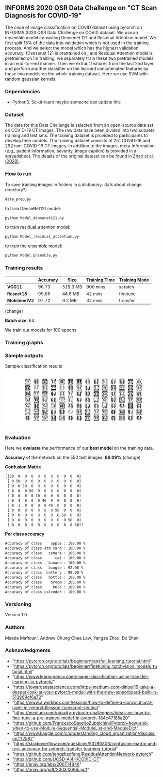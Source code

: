 ##  INFORMS 2020 QSR Data Challenge on "CT Scan Diagnosis for COVID-19"

The code of image classification on COVID dataset using pytorch on INFORMS 2020 QSR Data Challenge on COVID dataset. We use an ensemble model consisting Densenet 121 and Residual Attention model. We first split 15% of the data into validation which is not used in the training process. And we select the model which has the highest validation accuracy. (Densenet 121 is pretrained on , and Residual Attention model is pretrained on )In training, we separately train these two pretrained models in an end-to-end manner. Then we extract features from the last 2nd layer, and perform another classifier on the learned concatenated features by these two models on the whole training dataset. Here we use SVM with random gaussian kernels. 



### Dependencies

* Python3, Scikit-learn
maybe someone can update this

### Dataset 

The data for this Data Challenge is selected from an open-source data set on COVID-19 CT images. The raw data have been divided into two subsets: training and test sets. The training dataset is provided to participants to develop their models. The training dataset consists of 251 COVID-19 and 292 non-COVID-19 CT images. In addition to the images, meta-information (e.g., patient information, severity, image caption) is provided in a spreadsheet. The details of
the original dataset can be found in [Zhao et al. (2020)](https://arxiv.org/pdf/2003.13865.pdf).

### How to run 

To save training images in folders in a dictionary: (talk about change directory?)
```python
data_prep.py
```

to train DenseNet121 model: 
```python
python Model_densenet121.py
```

to train residual_attention model:
```python
python Model_residual_attention.py
```

to train the ensemble model:
```python
python Model_Ensemble.py
```


### Training results

|    | Accuracy | Size | Training Time | Training Mode |
|----|----|----|----|-----|
| **VGG11** | 96.73 | 515.3 MB  |  900 mins |  scratch |
| **Resnet18**  | 99.85  | 44.8 MB |  42 mins |  finetune |
| **MobilenetV2**  | 97.72  | 9.2 MB | 32 mins | transfer |
(change)

**Batch size**: 64

We train our models for 100 epochs.

### Training graphs


### Sample outputs

Sample classification results

![Screenshot](results/all_corona_test_prediction_result_all_Bo_final.png)

### Evaluation

Here we **evaluate** the performance of our **best model** on the training data.

**Accuracy** of the network on the 550 test images: **99.09%** (change)

**Confusion Matrix**
```
[[50  0  0  0  0  0  0  0  0  0  0]
 [ 0 50  0  0  0  0  0  0  0  0  0]
 [ 0  0 50  0  0  0  0  0  0  0  0]
 [ 0  0  0 50  0  0  0  0  0  0  0]
 [ 0  0  0  0 50  0  0  0  0  0  0]
 [ 0  4  0  0  0 46  0  0  0  0  0]
 [ 0  1  0  0  0  0 49  0  0  0  0]
 [ 0  0  0  0  0  0  0 50  0  0  0]
 [ 0  0  0  0  0  0  0  0 50  0  0]
 [ 0  0  0  0  0  0  0  0  0 50  0]
 [ 0  0  0  0  0  0  0  0  0  0 50]] 
```
**Per class accuracy**
```
Accuracy of class    apple : 100.00 %
Accuracy of class atm card : 100.00 %
Accuracy of class   camera : 100.00 %
Accuracy of class      cat : 100.00 %
Accuracy of class   banana : 100.00 %
Accuracy of class   bangle : 92.00 %
Accuracy of class  battery : 98.00 %
Accuracy of class   bottle : 100.00 %
Accuracy of class    broom : 100.00 %
Accuracy of class     bulb : 100.00 %
Accuracy of class calender : 100.00 %
```

### Versioning

Version 1.0

### Authors

Maede Maftouni, Andrew Chung Chee Law, Yangze Zhou, Bo Shen

### Acknowledgments
* "https://pytorch.org/tutorials/beginner/transfer_learning_tutorial.html"
* "https://pytorch.org/tutorials/beginner/finetuning_torchvision_models_tutorial.html"
* "https://www.learnopencv.com/image-classification-using-transfer-learning-in-pytorch/"
* "https://towardsdatascience.com/https-medium-com-dinber19-take-a-deeper-look-at-your-pytorch-model-with-the-new-tensorboard-built-in-513969cf6a72"
* "https://www.aiworkbox.com/lessons/how-to-define-a-convolutional-layer-in-pytorch#lesson-transcript-section"
* "https://medium.com/udacity-pytorch-challengers/ideas-on-how-to-fine-tune-a-pre-trained-model-in-pytorch-184c47185a20"
* "https://github.com/FrancescoSaverioZuppichini/Pytorch-how-and-when-to-use-Module-Sequential-ModuleList-and-ModuleDict"
* "https://www.kaggle.com/c/understanding_cloud_organization/discussion/112582"
* "https://stackoverflow.com/questions/53290306/confusion-matrix-and-test-accuracy-for-pytorch-transfer-learning-tutorial"
* "https://github.com/tengshaofeng/ResidualAttentionNetwork-pytorch"
* "https://github.com/UCSD-AI4H/COVID-CT"
* "https://arxiv.org/abs/2007.14846" 
* "https://arxiv.org/pdf/2003.13865.pdf"
